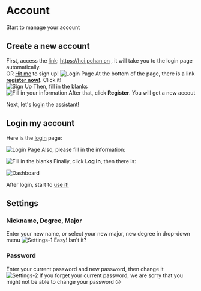# Account
Start to manage your account

<TOC/>

## Create a new account

First, access the [link](https://hci.pchan.cn): https://hci.pchan.cn , it will take you to the login page automatically.   
OR [Hit me](https://hci.pchan.cn/#/sign-up) to sign up!
![Login Page](/hci_docs/user-guide/login-1.png "Login Page")
At the bottom of the page, there is a link **[register now!](https://hci.pchan.cn/#/sign-up)**. Click it!   
![Sign Up](/hci_docs/user-guide/sign-up-1.png "Sign Up")
Then, fill in the blanks   
![Fill in your information](/hci_docs/user-guide/sign-up-2.png "Fill in your informatio")
After that, click **Register**. You will get a new accout   

Next, let's [login](#login-my-account) the assistant! 

## Login my account

Here is the [login](https://hci.pchan.cn/#/login) page:   

![Login Page](/hci_docs/user-guide/login-1.png "Login Page")
Also, please fill in the information:   

![Fill in the blanks](/hci_docs/user-guide/login-2.png "Fill in the blanks")
Finally, click **Log In**, then there is:   

![Dashboard](/hci_docs/user-guide/dashboard.png "Dashboard")

After login, start to [use it!](courses.md)

## Settings

### Nickname, Degree, Major
Enter your new name, or select your new major, new degree in drop-down menu
![Settings-1](/hci_docs/user-guide/settings-1.png)
Easy! Isn't it?   

### Password
Enter your current password and new password, then change it
![Settings-2](/hci_docs/user-guide/settings-2.png)
If you forget your current password, we are sorry that you might not be able to change your password ☹️
